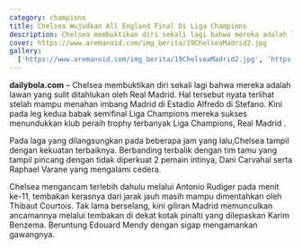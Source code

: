 ```yaml
---
category: champions
title: Chelsea Wujudkan All England Final Di Liga Champions
description: Chelsea membuktikan diri sekali lagi bahwa mereka adalah lawan yang sulit ditahlukan oleh Real Madrid.
cover: https://www.aremanoid.com/img_berita/19ChelseaMadrid2.jpg
gallery:
  ['https://www.aremanoid.com/img_berita/19ChelseaMadrid2.jpg', 'https://www.aremanoid.com/img_berita/1065407540.jpg']
---
```


**dailybola.com** – Chelsea membuktikan diri sekali lagi bahwa mereka adalah lawan yang sulit ditahlukan oleh Real Madrid. Hal tersebut nyata terlihat stelah mampu menahan imbang Madrid di Estadio Alfredo di Stefano. Kini pada leg kedua babak semifinal Liga Champions mereka sukses menundukkan klub peraih trophy terbanyak Liga Champions, Real Madrid .

Pada laga yang dilangsungkan pada beberapa jam yang lalu,Chelsea tampil dengan kekuatan terbaiknya. Berbanding terbalik dengan tim tamu yang tampil pincang dengan tidak diperkuat 2 pemain intinya, Dani Carvahal serta Raphael Varane yang mengalami cedera.

Chelsea mengancam terlebih dahulu melalui Antonio Rudiger pada menit ke-11, tembakan kerasnya dari jarak jauh masih mampu dimentahkan oleh Thibaut Courtois. Tak lama berselang, kini giliran Madrid memunculkan ancamannya melalui tembakan di dekat kotak pinalti yang dilepaskan Karim Benzema. Beruntung Edouard Mendy dengan sigap mengamankan gawangnya.
